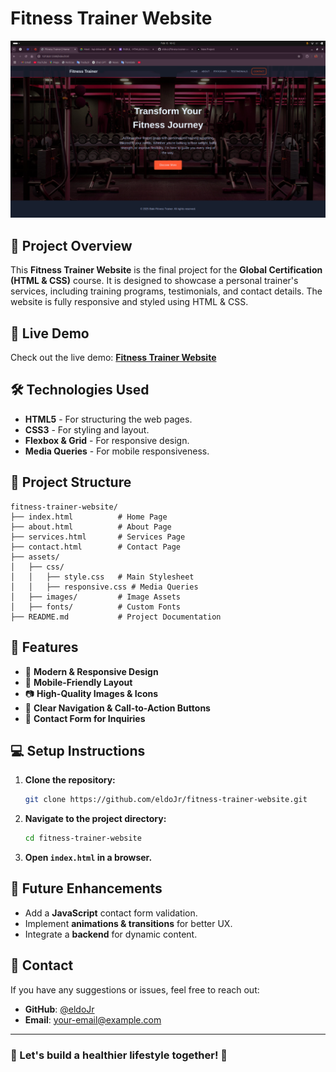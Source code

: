 # Fitness Trainer Website

![Fitness Trainer Website](https://github.com/eldoJr/fitness-trainer-website/blob/main/Screenshot%20from%202025-02-15%2016-12-55.png)

## 📌 Project Overview
This **Fitness Trainer Website** is the final project for the **Global Certification (HTML & CSS)** course. It is designed to showcase a personal trainer's services, including training programs, testimonials, and contact details. The website is fully responsive and styled using HTML & CSS.

## 🚀 Live Demo
Check out the live demo: **[Fitness Trainer Website](https://github.com/eldoJr/fitness-trainer-website.vercel.app)**

## 🛠️ Technologies Used
- **HTML5** - For structuring the web pages.
- **CSS3** - For styling and layout.
- **Flexbox & Grid** - For responsive design.
- **Media Queries** - For mobile responsiveness.

## 📂 Project Structure
```
fitness-trainer-website/
├── index.html          # Home Page
├── about.html          # About Page
├── services.html       # Services Page
├── contact.html        # Contact Page
├── assets/
│   ├── css/
│   │   ├── style.css   # Main Stylesheet
│   │   ├── responsive.css # Media Queries
│   ├── images/         # Image Assets
│   ├── fonts/          # Custom Fonts
├── README.md           # Project Documentation
```

## 📌 Features
- 🌟 **Modern & Responsive Design**
- 📱 **Mobile-Friendly Layout**
- 📷 **High-Quality Images & Icons**
- 📌 **Clear Navigation & Call-to-Action Buttons**
- 📩 **Contact Form for Inquiries**

## 💻 Setup Instructions
1. **Clone the repository:**
   ```sh
   git clone https://github.com/eldoJr/fitness-trainer-website.git
   ```
2. **Navigate to the project directory:**
   ```sh
   cd fitness-trainer-website
   ```
3. **Open `index.html` in a browser.**

## 📌 Future Enhancements
- Add a **JavaScript** contact form validation.
- Implement **animations & transitions** for better UX.
- Integrate a **backend** for dynamic content.

## 📧 Contact
If you have any suggestions or issues, feel free to reach out:
- **GitHub**: [@eldoJr](https://github.com/eldoJr)
- **Email**: your-email@example.com

---
### 🎯 Let's build a healthier lifestyle together! 💪

